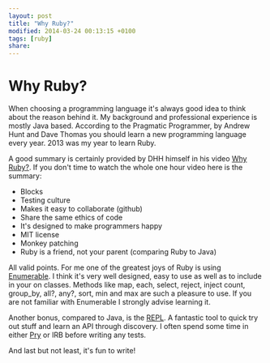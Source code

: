 ```yaml
---
layout: post
title: "Why Ruby?"
modified: 2014-03-24 00:13:15 +0100
tags: [ruby]
share: 
---
```

# Why Ruby?

When choosing a programming language it's always good idea to think
about the reason behind it. My background and professional 
experience is mostly Java based. According to the Pragmatic
Programmer, by Andrew Hunt and Dave Thomas you should learn
a new programming language every year. 2013 was my year to learn
Ruby.

A good summary is certainly provided by DHH himself in his video [Why Ruby?](http://vimeo.com/17420638).
If you don't time to watch the whole one hour video here is the summary:

* Blocks
* Testing culture
* Makes it easy to collaborate (github)
* Share the same ethics of code
* It's designed to make programmers happy
* MIT license
* Monkey patching
* Ruby is a friend, not your parent (comparing Ruby to Java) 

All valid points. For me one of the greatest joys of Ruby is using [Enumerable](http://ruby-doc.org/core-2.1.0/Enumerable.html).
I think it's very well designed, easy to use as well as to include
in your on classes. Methods like map, each, select, reject, inject
count, group_by, all?, any?, sort, min and max are such a pleasure to use.
If you are not familiar with Enumerable I strongly advise learning it.

Another bonus, compared to Java, is the [REPL](http://en.wikipedia.org/wiki/Read%E2%80%93eval%E2%80%93print_loop).
A fantastic tool to quick try out stuff and learn an API through discovery. I often
spend some time in either [Pry](http://pryrepl.org/) or IRB before writing any tests.

And last but not least, it's fun to write!




